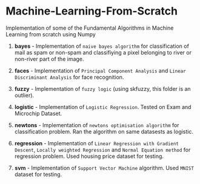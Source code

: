 # Machine-Learning-From-Scratch
Implementation of some of the Fundamental Algorithms in Machine Learning from scratch using Numpy


1. **bayes** - Implementation of `naive bayes algorithm` for classification of mail as spam or non-spam and classifiying a pixel 
belonging to river or non-river part of the image.

2. **faces** - Implementation of `Principal Component Analysis` and `Linear Discriminant Analysis` for face recognition.

3. **fuzzy** - Implementation of `fuzzy logic` (using skfuzzy, this folder is an outlier).

4. **logistic** - Implementation of `Logistic Regression`. Tested on Exam and Microchip Dataset. 

5. **newtons** - Implementation of `newtons optimisation algorithm` for classification problem. Ran the algorithm on same
datasests as logistic.

6. **regression** -  Implementation of `Linear Regression with Gradient Descent`, `Locally weighted Regression` and `Normal
Equation method` for regression problem. Used housing price dataset for testing.

7. **svm** - Implementation of `Support Vector Machine` algorithm. Used `MNIST` dataset for testing.
